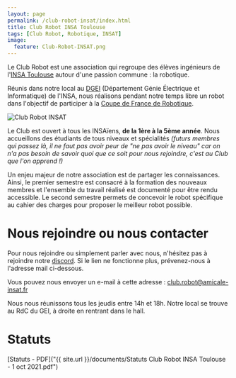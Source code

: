 ```yaml
---
layout: page
permalink: /club-robot-insat/index.html
title: Club Robot INSA Toulouse
tags: [Club Robot, Robotique, INSAT]
image:
  feature: Club-Robot-INSAT.png
---
```


Le Club Robot est une association qui regroupe des élèves ingénieurs de l'[INSA Toulouse](https://www.insa-toulouse.fr/fr/index.html) autour d'une passion commune : la robotique.

Réunis dans notre local au [DGEI](https://gei.insa-toulouse.fr/fr/index.html) (Département Génie Électrique et Informatique) de l'INSA, nous réalisons pendant notre temps libre un robot dans l'objectif de participer à la [Coupe de France de Robotique](https://www.coupederobotique.fr/).

<img src="{{ site.url }}/images/baniere.png" alt="Club Robot INSAT">

Le Club est ouvert à tous les INSAïens, **de la 1ère à la 5ème année**. Nous accueillons des étudiants de tous niveaux et spécialités _(futurs membres qui passez là, il ne faut pas avoir peur de "ne pas avoir le niveau" car on n'a pas besoin de savoir quoi que ce soit pour nous rejoindre, c'est au Club que l'on apprend !)_

Un enjeu majeur de notre association est de partager les connaissances. Ainsi, le premier semestre est consacré à la formation des nouveaux membres et l'ensemble du travail réalisé est documenté pour être rendu accessible. Le second semestre permets de concevoir le robot spécifique au cahier des charges pour proposer le meilleur robot possible.

# Nous rejoindre ou nous contacter

Pour nous rejoindre ou simplement parler avec nous, n'hésitez pas à rejoindre notre [discord](https://discord.com/invite/3t6WRAXk4G). Si le lien ne fonctionne plus, prévenez-nous à l'adresse mail ci-dessous.

Vous pouvez nous envoyer un e-mail à cette adresse : <a href="mailto:club.robot@amicale-insat.fr">club.robot@amicale-insat.fr</a>

Nous nous réunissons tous les jeudis entre 14h et 18h. Notre local se trouve au RdC du GEI, à droite en rentrant dans le hall.

# Statuts

[Statuts - PDF]("{{ site.url }}/documents/Statuts Club Robot INSA Toulouse - 1 oct 2021.pdf")
